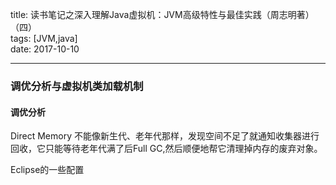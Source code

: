 title: 读书笔记之深入理解Java虚拟机：JVM高级特性与最佳实践（周志明著）（四）  
tags: [JVM,java]  
date: 2017-10-10

---  

### 调优分析与虚拟机类加载机制 ###  

#### 调优分析 ####  

Direct Memory 不能像新生代、老年代那样，发现空间不足了就通知收集器进行回收，它只能等待老年代满了后Full GC,然后顺便地帮它清理掉内存的废弃对象。  

Eclipse的一些配置  
